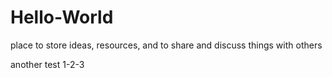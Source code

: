 # Hello-World
place to store ideas, resources, and to share and discuss things with others

another test 1-2-3
